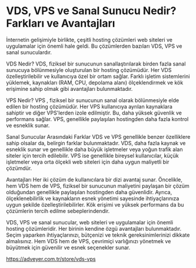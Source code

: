 # VDS, VPS ve Sanal Sunucu Nedir? Farkları ve Avantajları

İnternetin gelişimiyle birlikte, çeşitli hosting çözümleri web siteleri ve uygulamalar için önemli hale geldi. Bu çözümlerden bazıları VDS, VPS ve sanal sunuculardır.

VDS Nedir?
VDS, fiziksel bir sunucunun sanallaştırılarak birden fazla sanal sunucuya bölünmesiyle oluşturulan bir hosting çözümüdür. Her VDS özelleştirilebilir ve kullanıcıya özel bir ortam sağlar. Farklı işletim sistemlerini yüklemek, kaynakları (RAM, CPU, depolama alanı) ölçeklendirmek ve kök erişimine sahip olmak gibi avantajları bulunmaktadır.

VPS Nedir?
VPS , fiziksel bir sunucunun sanal olarak bölünmesiyle elde edilen bir hosting çözümüdür. Her VPS kullanıcıya ayrılan kaynaklara sahiptir ve diğer VPS'lerden izole edilmiştir. Bu, daha yüksek güvenlik ve performans sağlar. VPS, genellikle paylaşılan hostingden daha fazla kontrol ve esneklik sunar.

Sanal Sunucular Arasındaki Farklar
VDS ve VPS genellikle benzer özelliklere sahip olsalar da, belirgin farklar bulunmaktadır. VDS, daha fazla kaynak ve esneklik sunar ve genellikle daha büyük işletmeler veya yoğun trafik alan siteler için tercih edilebilir. VPS ise genellikle bireysel kullanıcılar, küçük işletmeler veya orta ölçekli web siteleri için daha uygun maliyetli bir çözümdür.

Avantajları
Her iki çözüm de kullanıcılara bir dizi avantaj sunar. Öncelikle, hem VDS hem de VPS, fiziksel bir sunucunun maliyetini paylaşan bir çözüm olduğundan genellikle paylaşılan hostingden daha güvenlidir. Ayrıca, ölçeklenebilirlik ve kaynakların esnek yönetimi sayesinde ihtiyaçlarınıza uygun şekilde özelleştirilebilirler. Kök erişimi ve yüksek performans da bu çözümlerin tercih edilme sebeplerindendir.

VDS, VPS ve sanal sunucular, web siteleri ve uygulamalar için önemli hosting çözümleridir. Her birinin kendine özgü avantajları bulunmaktadır. Seçim yaparken ihtiyaçlarınızı, bütçenizi ve teknik gereksinimlerinizi dikkate almalısınız. Hem VDS hem de VPS, çevrimiçi varlığınızı yönetmek ve büyütmek için güvenilir ve esnek seçenekler sunar.

https://adveyer.com.tr/store/vds-vps
